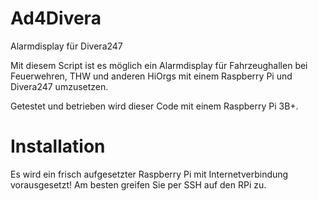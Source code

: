 # Ad4Divera
Alarmdisplay für Divera247

Mit diesem Script ist es möglich ein Alarmdisplay für Fahrzeughallen bei Feuerwehren, THW und anderen HiOrgs mit einem Raspberry Pi und Divera247 umzusetzen.

Getestet und betrieben wird dieser Code mit einem Raspberry Pi 3B+. 

# Installation
Es wird ein frisch aufgesetzter Raspberry Pi mit Internetverbindung vorausgesetzt!
Am besten greifen Sie per SSH auf den RPi zu.

